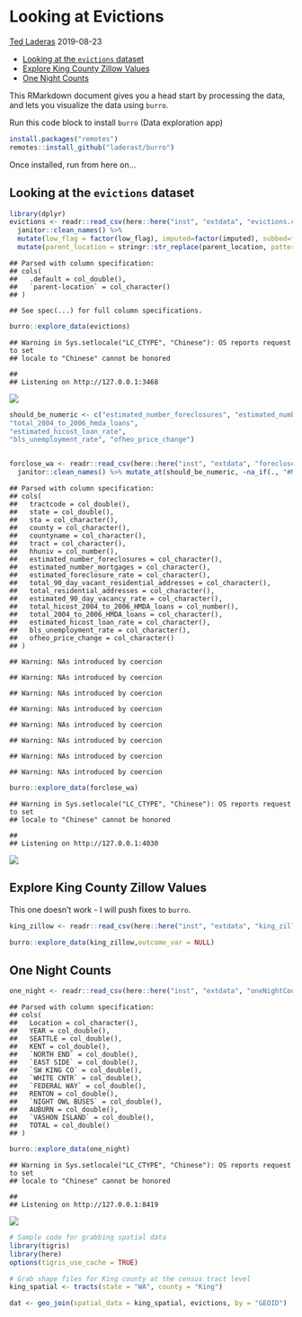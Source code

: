 Looking at Evictions
================
[Ted Laderas](https://github.com/laderast)
2019-08-23

  - [Looking at the `evictions`
    dataset](#looking-at-the-evictions-dataset)
  - [Explore King County Zillow
    Values](#explore-king-county-zillow-values)
  - [One Night Counts](#one-night-counts)

This RMarkdown document gives you a head start by processing the data,
and lets you visualize the data using `burro`.

Run this code block to install `burro` (Data exploration app)

``` r
install.packages("remotes")
remotes::install_github("laderast/burro")
```

Once installed, run from here on…

## Looking at the `evictions` dataset

``` r
library(dplyr)
evictions <- readr::read_csv(here::here("inst", "extdata", "evictions.csv")) %>% 
  janitor::clean_names() %>% 
  mutate(low_flag = factor(low_flag), imputed=factor(imputed), subbed=factor(subbed)) %>%
  mutate(parent_location = stringr::str_replace(parent_location, pattern = ", Washington", replacement = ""))
```

    ## Parsed with column specification:
    ## cols(
    ##   .default = col_double(),
    ##   `parent-location` = col_character()
    ## )

    ## See spec(...) for full column specifications.

``` r
burro::explore_data(evictions)
```

    ## Warning in Sys.setlocale("LC_CTYPE", "Chinese"): OS reports request to set
    ## locale to "Chinese" cannot be honored

    ## 
    ## Listening on http://127.0.0.1:3468

![](evictions_files/figure-gfm/unnamed-chunk-2-1.png)<!-- -->

``` r
should_be_numeric <- c("estimated_number_foreclosures", "estimated_number_mortgages", "estimated_foreclosure_rate"      , "total_90_day_vacant_residential_addresses","total_residential_addresses","estimated_90_day_vacancy_rate", "total_hicost_2004_to_2006_hmda_loans",     
"total_2004_to_2006_hmda_loans",            
"estimated_hicost_loan_rate",               
"bls_unemployment_rate", "ofheo_price_change")


forclose_wa <- readr::read_csv(here::here("inst", "extdata", "forecloseWATract.csv")) %>%
  janitor::clean_names() %>% mutate_at(should_be_numeric, ~na_if(., "#NULL!")) %>% mutate_at(should_be_numeric, ~stringr::str_replace(., "%", "")) %>% mutate_at(should_be_numeric, as.numeric) %>% select(-county, -state, -sta)
```

    ## Parsed with column specification:
    ## cols(
    ##   tractcode = col_double(),
    ##   state = col_double(),
    ##   sta = col_character(),
    ##   county = col_character(),
    ##   countyname = col_character(),
    ##   tract = col_character(),
    ##   hhuniv = col_number(),
    ##   estimated_number_foreclosures = col_character(),
    ##   estimated_number_mortgages = col_character(),
    ##   estimated_foreclosure_rate = col_character(),
    ##   total_90_day_vacant_residential_addresses = col_character(),
    ##   total_residential_addresses = col_character(),
    ##   estimated_90_day_vacancy_rate = col_character(),
    ##   total_hicost_2004_to_2006_HMDA_loans = col_number(),
    ##   total_2004_to_2006_HMDA_loans = col_character(),
    ##   estimated_hicost_loan_rate = col_character(),
    ##   bls_unemployment_rate = col_character(),
    ##   ofheo_price_change = col_character()
    ## )

    ## Warning: NAs introduced by coercion
    
    ## Warning: NAs introduced by coercion
    
    ## Warning: NAs introduced by coercion
    
    ## Warning: NAs introduced by coercion
    
    ## Warning: NAs introduced by coercion
    
    ## Warning: NAs introduced by coercion
    
    ## Warning: NAs introduced by coercion
    
    ## Warning: NAs introduced by coercion

``` r
burro::explore_data(forclose_wa)
```

    ## Warning in Sys.setlocale("LC_CTYPE", "Chinese"): OS reports request to set
    ## locale to "Chinese" cannot be honored

    ## 
    ## Listening on http://127.0.0.1:4030

![](evictions_files/figure-gfm/unnamed-chunk-3-1.png)<!-- -->

## Explore King County Zillow Values

This one doesn’t work - I will push fixes to `burro`.

``` r
king_zillow <- readr::read_csv(here::here("inst", "extdata", "king_zillow.csv"))

burro::explore_data(king_zillow,outcome_var = NULL)
```

## One Night Counts

``` r
one_night <- readr::read_csv(here::here("inst", "extdata", "oneNightCount.csv")) %>% janitor::clean_names() %>% tidyr::gather("neighborhood", "count", -year, -location)
```

    ## Parsed with column specification:
    ## cols(
    ##   Location = col_character(),
    ##   YEAR = col_double(),
    ##   SEATTLE = col_double(),
    ##   KENT = col_double(),
    ##   `NORTH END` = col_double(),
    ##   `EAST SIDE` = col_double(),
    ##   `SW KING CO` = col_double(),
    ##   `WHITE CNTR` = col_double(),
    ##   `FEDERAL WAY` = col_double(),
    ##   RENTON = col_double(),
    ##   `NIGHT OWL BUSES` = col_double(),
    ##   AUBURN = col_double(),
    ##   `VASHON ISLAND` = col_double(),
    ##   TOTAL = col_double()
    ## )

``` r
burro::explore_data(one_night)
```

    ## Warning in Sys.setlocale("LC_CTYPE", "Chinese"): OS reports request to set
    ## locale to "Chinese" cannot be honored

    ## 
    ## Listening on http://127.0.0.1:8419

![](evictions_files/figure-gfm/unnamed-chunk-5-1.png)<!-- -->

``` r
# Sample code for grabbing spatial data
library(tigris)
library(here)
options(tigris_use_cache = TRUE)

# Grab shape files for King county at the census tract level
king_spatial <- tracts(state = "WA", county = "King")

dat <- geo_join(spatial_data = king_spatial, evictions, by = "GEOID") 
```
